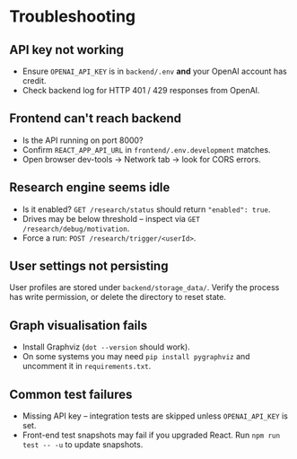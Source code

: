 # Troubleshooting

## API key not working

* Ensure `OPENAI_API_KEY` is in `backend/.env` **and** your OpenAI account has credit.
* Check backend log for HTTP 401 / 429 responses from OpenAI.

## Frontend can't reach backend

* Is the API running on port 8000?  
* Confirm `REACT_APP_API_URL` in `frontend/.env.development` matches.
* Open browser dev-tools → Network tab → look for CORS errors.

## Research engine seems idle

* Is it enabled? `GET /research/status` should return `"enabled": true`.
* Drives may be below threshold – inspect via `GET /research/debug/motivation`.
* Force a run: `POST /research/trigger/<userId>`.

## User settings not persisting

User profiles are stored under `backend/storage_data/`.  Verify the process has write permission, or delete the directory to reset state.

## Graph visualisation fails

* Install Graphviz (`dot --version` should work).
* On some systems you may need `pip install pygraphviz` and uncomment it in `requirements.txt`.

## Common test failures

* Missing API key – integration tests are skipped unless `OPENAI_API_KEY` is set.
* Front-end test snapshots may fail if you upgraded React.  Run `npm run test -- -u` to update snapshots. 